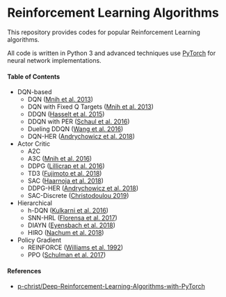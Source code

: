 # Reinforcement Learning Algorithms

This repository provides codes for popular Reinforcement Learning algorithms.

All code is written in Python 3 and advanced techniques use [PyTorch](https://pytorch.org/) for neural network implementations.

#### Table of Contents

- DQN-based
  - DQN ([Mnih et al. 2013](https://arxiv.org/pdf/1312.5602.pdf))
  - DQN with Fixed Q Targets ([Mnih et al. 2013](https://arxiv.org/pdf/1312.5602.pdf))
  - DDQN ([Hasselt et al. 2015](https://arxiv.org/pdf/1509.06461.pdf))
  - DDQN with PER ([Schaul et al. 2016](https://arxiv.org/pdf/1511.05952.pdf))
  - Dueling DDQN ([Wang et al. 2016](http://proceedings.mlr.press/v48/wangf16.pdf))
  - DQN-HER ([Andrychowicz et al. 2018](https://arxiv.org/pdf/1707.01495.pdf))
- Actor Critic
  - A2C
  - A3C ([Mnih et al. 2016](https://arxiv.org/pdf/1602.01783.pdf))
  - DDPG ([Lillicrap et al. 2016](https://arxiv.org/pdf/1509.02971.pdf))
  - TD3 ([Fujimoto et al. 2018](https://arxiv.org/pdf/1802.09477.pdf))
  - SAC ([Haarnoja et al. 2018](https://arxiv.org/pdf/1812.05905.pdf))
  - DDPG-HER ([Andrychowicz et al. 2018](https://arxiv.org/pdf/1707.01495.pdf))
  - SAC-Discrete ([Christodoulou 2019](https://arxiv.org/pdf/1910.07207.pdf))
- Hierarchical
  - h-DQN ([Kulkarni et al. 2016](https://arxiv.org/pdf/1604.06057.pdf))
  - SNN-HRL ([Florensa et al. 2017](https://arxiv.org/pdf/1704.03012.pdf))
  - DIAYN ([Eyensbach et al. 2018](https://arxiv.org/pdf/1802.06070.pdf))
  - HIRO ([Nachum et al. 2018](https://arxiv.org/pdf/1805.08296.pdf))
- Policy Gradient
  - REINFORCE ([Williams et al. 1992](https://people.cs.umass.edu/~barto/courses/cs687/williams92simple.pdf))
  - PPO ([Schulman et al. 2017](https://openai-public.s3-us-west-2.amazonaws.com/blog/2017-07/ppo/ppo-arxiv.pdf))
  
#### References

- [p-christ/Deep-Reinforcement-Learning-Algorithms-with-PyTorch](https://github.com/p-christ/Deep-Reinforcement-Learning-Algorithms-with-PyTorch)






